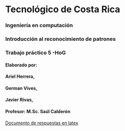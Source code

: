 # Tecnológico de Costa Rica
### Ingeniería en computación 
### Introducción al reconocimiento de patrones
### Trabajo práctico 5 -HoG
#### Elaborado por:
####    Ariel Herrera,
####    German Vives,
####    Javier Rivas,

#### Profesor: M.Sc. Saúl Calderón
[Documento de respuestas en latex]()

